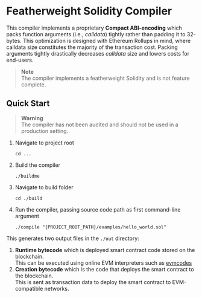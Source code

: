 # Featherweight Solidity Compiler
This compiler implements a proprietary **Compact ABI-encoding** which packs function arguments (i.e., *calldata*) tightly rather than padding it to 32-bytes.
This optimization is designed with Ethereum Rollups in mind, where calldata size constitutes the majority of the transaction cost.
Packing arguments tightly drastically decreases *calldata* size and lowers costs for end-users.

> **Note**  
> The compiler implements a featherweight Solidity and is not feature complete.

## Quick Start

> **Warning**  
> The compiler has not been audited and should not be used in a production setting.

1. Navigate to project root
   ```
   cd ...
   ```
2. Build the compiler
   ```
   ./buildme
   ```
3. Navigate to build folder
   ```
   cd ./build
   ```
4. Run the compiler, passing source code path as first command-line argument
   ```
   ./compile "{PROJECT_ROOT_PATH}/examples/hello_world.sol"
   ```

This generates two output files in the `./out` directory:

1. **Runtime bytecode** which is deployed smart contract code stored on the blockchain.  
   This can be executed using online EVM interpreters such as [evmcodes](https://www.evm.codes/playground)
2. **Creation bytecode** which is the code that deploys the smart contract to the blockchain.  
   This is sent as transaction data to deploy the smart contract to EVM-compatible networks.
